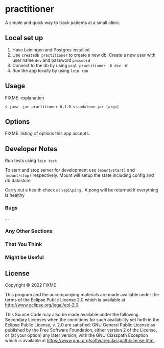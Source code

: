 # practitioner

A simple and quick way to track patients at a small clinic.

## Local set up
1. Have Leiningen and Postgres installed 
2. Use `createdb practitioner` to create a new db. Create a new user with user name `dev` and password `password`
3. Connect to the db by using `psql practitioner -U dev -W`
4. Run the app locally by using `lein run`
## Usage

FIXME: explanation

    $ java -jar practitioner-0.1.0-standalone.jar [args]

## Options

FIXME: listing of options this app accepts.

## Developer Notes

Run tests using `lein test`

To start and stop server for development use `(mount/start)` and `(mount/stop)` respectively. Mount will setup the state including config and db datastore

Carry out a health check at `\api\ping` . A pong will be returned if everything is healthy

### Bugs

...

### Any Other Sections
### That You Think
### Might be Useful

## License

Copyright © 2022 FIXME

This program and the accompanying materials are made available under the
terms of the Eclipse Public License 2.0 which is available at
http://www.eclipse.org/legal/epl-2.0.

This Source Code may also be made available under the following Secondary
Licenses when the conditions for such availability set forth in the Eclipse
Public License, v. 2.0 are satisfied: GNU General Public License as published by
the Free Software Foundation, either version 2 of the License, or (at your
option) any later version, with the GNU Classpath Exception which is available
at https://www.gnu.org/software/classpath/license.html.
